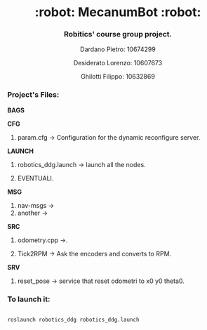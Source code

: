 <h1  align="center"> :robot: MecanumBot :robot: </h1>

<h3  align="center">Robitics' course group project.</h3>

<p  align="center">Dardano Pietro: 10674299</p>

<p  align="center">Desiderato Lorenzo: 10607673  </p>

<p  align="center">Ghilotti Filippo: 10632869 </p>

  

<h3> Project's Files: </h3>

<b>BAGS</b> 

<b>CFG</b> 

1. param.cfg &rarr; Configuration for the dynamic reconfigure server.

<b>LAUNCH</b>

1.  robotics_ddg.launch &rarr; launch all the nodes.

2. EVENTUALI.

<b>MSG</b>

1. nav-msgs &rarr;
2. another &rarr;

<b>SRC</b>

1. odometry.cpp &rarr;.

2. Tick2RPM &rarr; Ask the encoders and converts to RPM.

<b>SRV</b>

1. reset_pose &rarr; service that reset odometri to x0 y0 theta0.

  

<h3> To launch it: </h3>

  

```shell

roslaunch robotics_ddg robotics_ddg.launch

```
